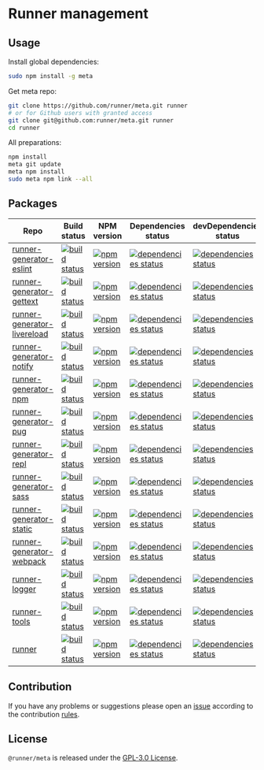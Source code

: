 Runner management
=================

## Usage ##

Install global dependencies:

```bash
sudo npm install -g meta
```

Get meta repo:

```bash
git clone https://github.com/runner/meta.git runner
# or for Github users with granted access
git clone git@github.com:runner/meta.git runner
cd runner
```

All preparations:

```bash
npm install
meta git update
meta npm install
sudo meta npm link --all
```


## Packages ##

 Repo                                                                             | Build status                                                                                                                                          | NPM version                                                                                                                                                 | Dependencies status                                                                                                                                        | devDependencies status
----------------------------------------------------------------------------------|-------------------------------------------------------------------------------------------------------------------------------------------------------|-------------------------------------------------------------------------------------------------------------------------------------------------------------|------------------------------------------------------------------------------------------------------------------------------------------------------------|------------------------
[runner-generator-eslint](https://github.com/runner/generator-eslint.git)         | [![build status](https://img.shields.io/travis/runner/generator-eslint.svg?style=flat-square)](https://travis-ci.org/runner/generator-eslint)         | [![npm version](https://img.shields.io/npm/v/runner-generator-eslint.svg?style=flat-square)](https://www.npmjs.com/package/runner-generator-eslint)         | [![dependencies status](https://img.shields.io/david/runner/generator-eslint.svg?style=flat-square)](https://david-dm.org/runner/generator-eslint)         | [![dependencies status](https://img.shields.io/david/dev/runner/generator-eslint.svg?style=flat-square)](https://david-dm.org/runner/generator-eslint?type=dev)
[runner-generator-gettext](https://github.com/runner/generator-gettext.git)       | [![build status](https://img.shields.io/travis/runner/generator-gettext.svg?style=flat-square)](https://travis-ci.org/runner/generator-gettext)       | [![npm version](https://img.shields.io/npm/v/runner-generator-gettext.svg?style=flat-square)](https://www.npmjs.com/package/runner-generator-gettext)       | [![dependencies status](https://img.shields.io/david/runner/generator-gettext.svg?style=flat-square)](https://david-dm.org/runner/generator-gettext)       | [![dependencies status](https://img.shields.io/david/dev/runner/generator-gettext.svg?style=flat-square)](https://david-dm.org/runner/generator-gettext?type=dev)
[runner-generator-livereload](https://github.com/runner/generator-livereload.git) | [![build status](https://img.shields.io/travis/runner/generator-livereload.svg?style=flat-square)](https://travis-ci.org/runner/generator-livereload) | [![npm version](https://img.shields.io/npm/v/runner-generator-livereload.svg?style=flat-square)](https://www.npmjs.com/package/runner-generator-livereload) | [![dependencies status](https://img.shields.io/david/runner/generator-livereload.svg?style=flat-square)](https://david-dm.org/runner/generator-livereload) | [![dependencies status](https://img.shields.io/david/dev/runner/generator-livereload.svg?style=flat-square)](https://david-dm.org/runner/generator-livereload?type=dev)
[runner-generator-notify](https://github.com/runner/generator-notify.git)         | [![build status](https://img.shields.io/travis/runner/generator-notify.svg?style=flat-square)](https://travis-ci.org/runner/generator-notify)         | [![npm version](https://img.shields.io/npm/v/runner-generator-notify.svg?style=flat-square)](https://www.npmjs.com/package/runner-generator-notify)         | [![dependencies status](https://img.shields.io/david/runner/generator-notify.svg?style=flat-square)](https://david-dm.org/runner/generator-notify)         | [![dependencies status](https://img.shields.io/david/dev/runner/generator-notify.svg?style=flat-square)](https://david-dm.org/runner/generator-notify?type=dev)
[runner-generator-npm](https://github.com/runner/generator-npm.git)               | [![build status](https://img.shields.io/travis/runner/generator-npm.svg?style=flat-square)](https://travis-ci.org/runner/generator-npm)               | [![npm version](https://img.shields.io/npm/v/runner-generator-npm.svg?style=flat-square)](https://www.npmjs.com/package/runner-generator-npm)               | [![dependencies status](https://img.shields.io/david/runner/generator-npm.svg?style=flat-square)](https://david-dm.org/runner/generator-npm)               | [![dependencies status](https://img.shields.io/david/dev/runner/generator-npm.svg?style=flat-square)](https://david-dm.org/runner/generator-npm?type=dev)
[runner-generator-pug](https://github.com/runner/generator-pug.git)               | [![build status](https://img.shields.io/travis/runner/generator-pug.svg?style=flat-square)](https://travis-ci.org/runner/generator-pug)               | [![npm version](https://img.shields.io/npm/v/runner-generator-pug.svg?style=flat-square)](https://www.npmjs.com/package/runner-generator-pug)               | [![dependencies status](https://img.shields.io/david/runner/generator-pug.svg?style=flat-square)](https://david-dm.org/runner/generator-pug)               | [![dependencies status](https://img.shields.io/david/dev/runner/generator-pug.svg?style=flat-square)](https://david-dm.org/runner/generator-pug?type=dev)
[runner-generator-repl](https://github.com/runner/generator-repl.git)             | [![build status](https://img.shields.io/travis/runner/generator-repl.svg?style=flat-square)](https://travis-ci.org/runner/generator-repl)             | [![npm version](https://img.shields.io/npm/v/runner-generator-repl.svg?style=flat-square)](https://www.npmjs.com/package/runner-generator-repl)             | [![dependencies status](https://img.shields.io/david/runner/generator-repl.svg?style=flat-square)](https://david-dm.org/runner/generator-repl)             | [![dependencies status](https://img.shields.io/david/dev/runner/generator-repl.svg?style=flat-square)](https://david-dm.org/runner/generator-repl?type=dev)
[runner-generator-sass](https://github.com/runner/generator-sass.git)             | [![build status](https://img.shields.io/travis/runner/generator-sass.svg?style=flat-square)](https://travis-ci.org/runner/generator-sass)             | [![npm version](https://img.shields.io/npm/v/runner-generator-sass.svg?style=flat-square)](https://www.npmjs.com/package/runner-generator-sass)             | [![dependencies status](https://img.shields.io/david/runner/generator-sass.svg?style=flat-square)](https://david-dm.org/runner/generator-sass)             | [![dependencies status](https://img.shields.io/david/dev/runner/generator-sass.svg?style=flat-square)](https://david-dm.org/runner/generator-sass?type=dev)
[runner-generator-static](https://github.com/runner/generator-static.git)         | [![build status](https://img.shields.io/travis/runner/generator-static.svg?style=flat-square)](https://travis-ci.org/runner/generator-static)         | [![npm version](https://img.shields.io/npm/v/runner-generator-static.svg?style=flat-square)](https://www.npmjs.com/package/runner-generator-static)         | [![dependencies status](https://img.shields.io/david/runner/generator-static.svg?style=flat-square)](https://david-dm.org/runner/generator-static)         | [![dependencies status](https://img.shields.io/david/dev/runner/generator-static.svg?style=flat-square)](https://david-dm.org/runner/generator-static?type=dev)
[runner-generator-webpack](https://github.com/runner/generator-webpack.git)       | [![build status](https://img.shields.io/travis/runner/generator-webpack.svg?style=flat-square)](https://travis-ci.org/runner/generator-webpack)       | [![npm version](https://img.shields.io/npm/v/runner-generator-webpack.svg?style=flat-square)](https://www.npmjs.com/package/runner-generator-webpack)       | [![dependencies status](https://img.shields.io/david/runner/generator-webpack.svg?style=flat-square)](https://david-dm.org/runner/generator-webpack)       | [![dependencies status](https://img.shields.io/david/dev/runner/generator-webpack.svg?style=flat-square)](https://david-dm.org/runner/generator-webpack?type=dev)
[runner-logger](https://github.com/runner/logger.git)                             | [![build status](https://img.shields.io/travis/runner/logger.svg?style=flat-square)](https://travis-ci.org/runner/logger)                             | [![npm version](https://img.shields.io/npm/v/runner-logger.svg?style=flat-square)](https://www.npmjs.com/package/runner-logger)                             | [![dependencies status](https://img.shields.io/david/runner/logger.svg?style=flat-square)](https://david-dm.org/runner/logger)                             | [![dependencies status](https://img.shields.io/david/dev/runner/logger.svg?style=flat-square)](https://david-dm.org/runner/logger?type=dev)
[runner-tools](https://github.com/runner/tools.git)                               | [![build status](https://img.shields.io/travis/runner/tools.svg?style=flat-square)](https://travis-ci.org/runner/tools)                               | [![npm version](https://img.shields.io/npm/v/runner-tools.svg?style=flat-square)](https://www.npmjs.com/package/runner-tools)                               | [![dependencies status](https://img.shields.io/david/runner/tools.svg?style=flat-square)](https://david-dm.org/runner/tools)                               | [![dependencies status](https://img.shields.io/david/dev/runner/tools.svg?style=flat-square)](https://david-dm.org/runner/tools?type=dev)
[runner](https://github.com/runner/runner.git)                                    | [![build status](https://img.shields.io/travis/runner/runner.svg?style=flat-square)](https://travis-ci.org/runner/runner)                             | [![npm version](https://img.shields.io/npm/v/runner.svg?style=flat-square)](https://www.npmjs.com/package/runner)                                           | [![dependencies status](https://img.shields.io/david/runner/runner.svg?style=flat-square)](https://david-dm.org/runner/runner)                             | [![dependencies status](https://img.shields.io/david/dev/runner/runner.svg?style=flat-square)](https://david-dm.org/runner/runner?type=dev)


## Contribution ##

If you have any problems or suggestions please open an [issue](https://github.com/runner/meta/issues)
according to the contribution [rules](.github/contributing.md).


## License ##

`@runner/meta` is released under the [GPL-3.0 License](http://opensource.org/licenses/GPL-3.0).
